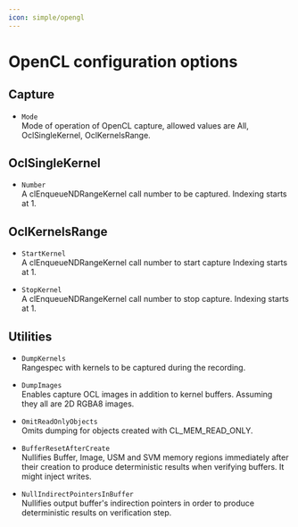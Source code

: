 ```yaml
---
icon: simple/opengl
---
```


# OpenCL configuration options

## Capture

- `Mode`  
  Mode of operation of OpenCL capture, allowed values are All, OclSingleKernel, OclKernelsRange.

## OclSingleKernel

- `Number`  
	A clEnqueueNDRangeKernel call number to be captured. Indexing starts at 1.

## OclKernelsRange

- `StartKernel`  
	A clEnqueueNDRangeKernel call number to start capture Indexing starts at 1.

- `StopKernel`  
	A clEnqueueNDRangeKernel call number to stop capture. Indexing starts at 1.

## Utilities

- `DumpKernels`  
	Rangespec with kernels to be captured during the recording.

- `DumpImages`  
	Enables capture OCL images in addition to kernel buffers. Assuming they all are 2D RGBA8 images.

- `OmitReadOnlyObjects`  
	Omits dumping for objects created with CL_MEM_READ_ONLY.

- `BufferResetAfterCreate`  
	Nullifies Buffer, Image, USM and SVM memory regions immediately after their creation to produce deterministic results when verifying buffers. It might inject writes.

- `NullIndirectPointersInBuffer`  
	Nullifies output buffer's indirection pointers in order to produce deterministic results on verification step.

